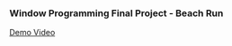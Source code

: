 ### Window Programming Final Project - Beach Run
[Demo Video](https://drive.google.com/file/d/1UmzhEhGZWwN5Q7GHaA5xAOZ2WLPSGQwR/view?usp=share_link)
